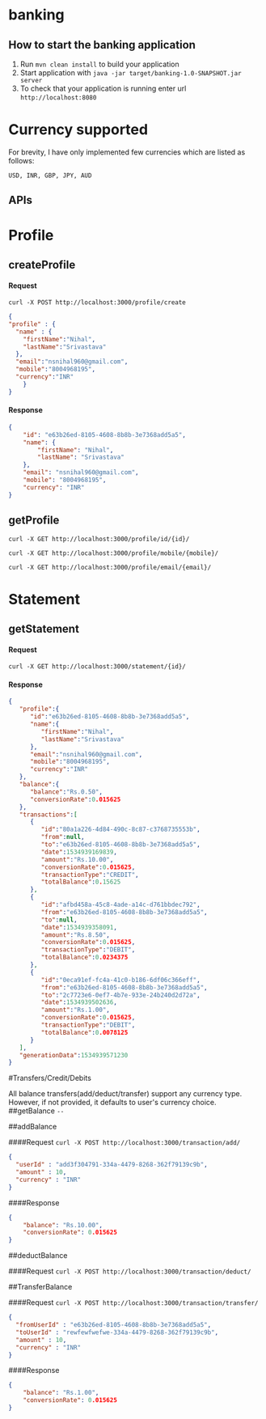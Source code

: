 # banking

How to start the banking application
---

1. Run `mvn clean install` to build your application
1. Start application with `java -jar target/banking-1.0-SNAPSHOT.jar server`
1. To check that your application is running enter url `http://localhost:8080`

# Currency supported

For brevity, I have only implemented few currencies which are listed as follows:

``USD, INR, GBP, JPY, AUD``

APIs
---

# Profile

## createProfile

#### Request
``
curl -X POST http://localhost:3000/profile/create
``
```json
{
"profile" : {
  "name" : {
    "firstName":"Nihal",
    "lastName":"Srivastava"
  },
  "email":"nsnihal960@gmail.com",
  "mobile":"8004968195",
  "currency":"INR"
	}
}
```

#### Response
```json
{
    "id": "e63b26ed-8105-4608-8b8b-3e7368add5a5",
    "name": {
        "firstName": "Nihal",
        "lastName": "Srivastava"
    },
    "email": "nsnihal960@gmail.com",
    "mobile": "8004968195",
    "currency": "INR"
}
```


## getProfile

``curl -X GET http://localhost:3000/profile/id/{id}/``

``curl -X GET http://localhost:3000/profile/mobile/{mobile}/``

``curl -X GET http://localhost:3000/profile/email/{email}/``

# Statement

## getStatement

#### Request
``curl -X GET http://localhost:3000/statement/{id}/``
#### Response
```json
{  
   "profile":{  
      "id":"e63b26ed-8105-4608-8b8b-3e7368add5a5",
      "name":{  
         "firstName":"Nihal",
         "lastName":"Srivastava"
      },
      "email":"nsnihal960@gmail.com",
      "mobile":"8004968195",
      "currency":"INR"
   },
   "balance":{  
      "balance":"Rs.0.50",
      "conversionRate":0.015625
   },
   "transactions":[  
      {  
         "id":"80a1a226-4d84-490c-8c87-c3768735553b",
         "from":null,
         "to":"e63b26ed-8105-4608-8b8b-3e7368add5a5",
         "date":1534939169839,
         "amount":"Rs.10.00",
         "conversionRate":0.015625,
         "transactionType":"CREDIT",
         "totalBalance":0.15625
      },
      {  
         "id":"afbd458a-45c8-4ade-a14c-d761bbdec792",
         "from":"e63b26ed-8105-4608-8b8b-3e7368add5a5",
         "to":null,
         "date":1534939358091,
         "amount":"Rs.8.50",
         "conversionRate":0.015625,
         "transactionType":"DEBIT",
         "totalBalance":0.0234375
      },
      {  
         "id":"0eca91ef-fc4a-41c0-b186-6df06c366eff",
         "from":"e63b26ed-8105-4608-8b8b-3e7368add5a5",
         "to":"2c7723e6-0ef7-4b7e-933e-24b240d2d72a",
         "date":1534939502636,
         "amount":"Rs.1.00",
         "conversionRate":0.015625,
         "transactionType":"DEBIT",
         "totalBalance":0.0078125
      }
   ],
   "generationData":1534939571230
}

```

#Transfers/Credit/Debits

All balance transfers(add/deduct/transfer) support any currency type. However, if not provided, it defaults to user's currency choice.
##getBalance
``--``

##addBalance

####Request
``curl -X POST http://localhost:3000/transaction/add/``
```json
{
  "userId" : "add3f304791-334a-4479-8268-362f79139c9b",
  "amount" : 10,
  "currency" : "INR"
}
```
####Response
```json
{
    "balance": "Rs.10.00",
    "conversionRate": 0.015625
}
```


##deductBalance

####Request
``curl -X POST http://localhost:3000/transaction/deduct/``


##TransferBalance

####Request
``curl -X POST http://localhost:3000/transaction/transfer/``
```json
{
  "fromUserId" : "e63b26ed-8105-4608-8b8b-3e7368add5a5",
  "toUserId" : "rewfewfwefwe-334a-4479-8268-362f79139c9b",
  "amount" : 10,
  "currency" : "INR"
}
```
####Response
```json
{
    "balance": "Rs.1.00",
    "conversionRate": 0.015625
}
```



